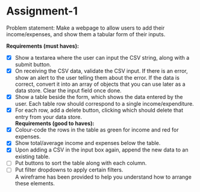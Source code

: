 # Assignment-1
Problem statement: Make a webpage to allow users to add their income/expenses, and show them a tabular form of their inputs.<br>

<strong>Requirements (must haves):</strong>
- [x] Show a textarea where the user can input the CSV string, along with a submit button.
- [x] On receiving the CSV data, validate the CSV input. If there is an error, show an alert to the user telling them about the error. If the data is correct, convert it into an array of objects that you can use later as a data store. Clear the input field once done.
- [x] Show a table beside the form, which shows the data entered by the user. Each table row should correspond to a single income/expenditure.
- [x] For each row, add a delete button, clicking which should delete that entry from your data store.<br>
<strong>Requirements (good to haves):</strong>
- [x] Colour-code the rows in the table as green for income and red for expenses.
- [x] Show total/average income and expenses below the table.
- [x] Upon adding a CSV in the input box again, append the new data to an existing table.
- [ ] Put buttons to sort the table along with each column.
- [ ] Put filter dropdowns to apply certain filters.<br>
A wireframe has been provided to help you understand how to arrange these elements.
